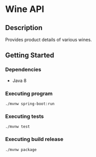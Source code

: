 # Wine API

## Description
Provides product details of various wines.

## Getting Started
### Dependencies
* Java 8

### Executing program
```
./mvnw spring-boot:run
```

### Executing tests
```
./mvnw test
```

### Executing build release
```
./mvnw package
```